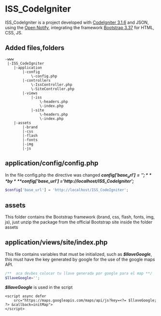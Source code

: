 # ISS_CodeIgniter

ISS_CodeIgniter is a project developed with [CodeIgniter 3.1.6](https://codeigniter.com/) and JSON, using the [Open Notify](http://open-notify.org/), integrating  the framework [Bootstrap 3.37](https://getbootstrap.com/docs/3.3/) for HTML, CSS, JS.

## Added files,folders

```
-www
 |-ISS_CodeIgniter
	|-application
		|-config
			\-config.php
		|-controllers
			\-IssController.php
			\-SiteController.php
		|-views
			|-iss
				\-headers.php
				\-index.php
			|-site
				\-headers.php
				\-index.php
	|-assets
		|-brand
		|-css
		|-flash
		|-fonts
		|-img
		|-js
```
## application/config/config.php
In the file config.php the directive was changed ***$config['base_url'] = '';***   by  ***$config['base_url'] ='http://localhost/ISS_CodeIgniter';***

```php
$config['base_url'] = 'http://localhost/ISS_CodeIgniter';
```

## assets
This folder contains the Bootstrap framework (brand, css, flash, fonts, img, js), just unzip the package from the official Bootstrap site inside the folder assets


## application/views/site/index.php
This file contains variables that must be initialized, such as ***$llaveGoogle***, this must have the key generated by google for the use of the google maps API.
```php
/**  aca devbes colocar tu llave generada por google para el map **/
$llaveGoogle='';

```
***$llaveGoogle*** is used in the script 
```script
<script async defer
    src="https://maps.googleapis.com/maps/api/js?key=<?= $llaveGoogle; ?> &callback=initMap">
</script>
```














